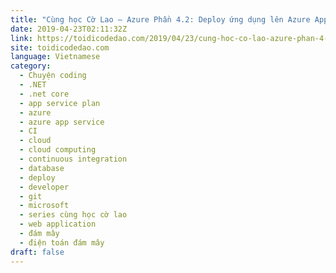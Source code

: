 ```yaml
---
title: "Cùng học Cờ Lao – Azure Phần 4.2: Deploy ứng dụng lên Azure App Service trong 5 phút"
date: 2019-04-23T02:11:32Z
link: https://toidicodedao.com/2019/04/23/cung-hoc-co-lao-azure-phan-4-2-deploy-ung-dung-len-azure-app-service-trong-5-phut/
site: toidicodedao.com
language: Vietnamese
category:
  - Chuyện coding
  - .NET
  - .net core
  - app service plan
  - azure
  - azure app service
  - CI
  - cloud
  - cloud computing
  - continuous integration
  - database
  - deploy
  - developer
  - git
  - microsoft
  - series cùng học cờ lao
  - web application
  - đám mây
  - điện toán đám mây
draft: false
---
```

